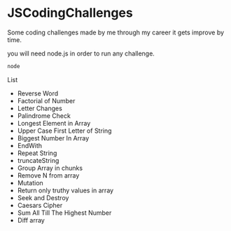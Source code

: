 # JSCodingChallenges
Some coding challenges made by me through my career it gets improve by time.

you will need node.js in order to run any challenge.
```javascript
node 
```

List 
- Reverse Word
- Factorial of Number
- Letter Changes
- Palindrome Check
- Longest Element in Array
- Upper Case First Letter of String
- Biggest Number In Array
- EndWith
- Repeat String
- truncateString
- Group Array in chunks
- Remove N from array
- Mutation
- Return only truthy values in array
- Seek and Destroy
- Caesars Cipher
- Sum All Till The Highest Number
- Diff array


